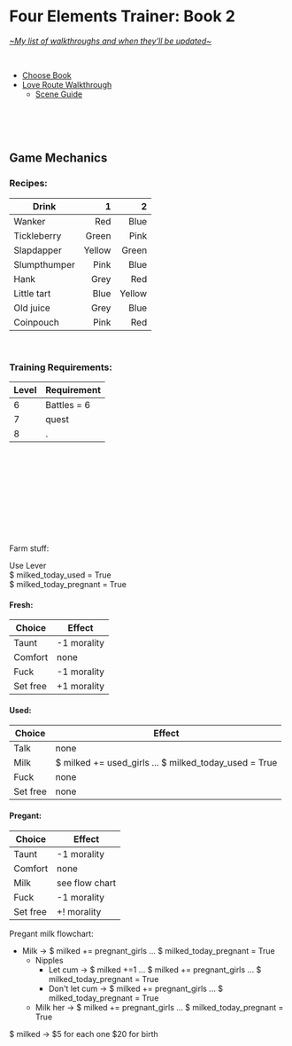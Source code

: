 # Four Elements Trainer: Book 2
[*\~My list of walkthroughs and when they'll be updated\~*](https://www.patreon.com/maimlain)

<br>

- [Choose Book](https://github.com/maim-lain/fourelements/blob/master/README.md)
- [Love Route Walkthrough](https://github.com/maim-lain/fourelements/blob/master/book-2/loveroute.md)
  - [Scene Guide](https://github.com/maim-lain/fourelements/blob/master/book-2/lovescenes.md)
  
 <!---

- [Slave Route Walkthrough](https://github.com/maim-lain/fourelements/blob/master/book-2/slaveroute.md)
  - [Scene Guide](https://github.com/maim-lain/fourelements/blob/master/book-2/slavescenes.md)
- [Quest Walkthroughs](https://github.com/maim-lain/fourelements/blob/master/book-2/questwalk.md)

--->

<br>
<br>
<br>

## Game Mechanics
### Recipes:
Drink | 1 | 2
--- | ---: | ---:
Wanker | Red | Blue
Tickleberry | Green | Pink
Slapdapper | Yellow | Green
Slumpthumper | Pink | Blue
Hank | Grey | Red
Little tart | Blue | Yellow
Old juice | Grey | Blue
Coinpouch | Pink | Red

<br>

### Training Requirements:
Level | Requirement
--- | ---
6 | Battles = 6
7 | quest
8 | .


<br>
<br>
<br>
<br>
<br>
<br>
<br>
<br>
<br>


Farm stuff:

Use Lever  
$ milked_today_used = True  
$ milked_today_pregnant = True



#### Fresh:
Choice | Effect
--- | ---
Taunt | -1 morality
Comfort | none
Fuck | -1 morality
Set free | +1 morality



#### Used:
Choice | Effect
--- | ---
Talk | none
Milk | $ milked += used_girls ... $ milked_today_used = True
Fuck | none
Set free | none



#### Pregant:
Choice | Effect
--- | ---
Taunt | -1 morality
Comfort | none
Milk | see flow chart
Fuck | -1 morality
Set free | +! morality


Pregant milk flowchart:
- Milk -> $ milked += pregnant_girls ... $ milked_today_pregnant = True
	- Nipples
		- Let cum -> $ milked +=1 ... $ milked += pregnant_girls ... $ milked_today_pregnant = True
		- Don't let cum -> $ milked += pregnant_girls ... $ milked_today_pregnant = True
	- Milk her -> $ milked += pregnant_girls ... $ milked_today_pregnant = True



$ milked -> $5 for each one
$20 for birth

